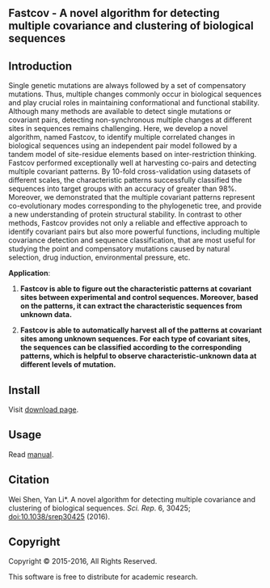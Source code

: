 ## Fastcov - A novel algorithm for detecting multiple covariance and clustering of biological sequences

## Introduction

Single genetic mutations are always followed by a set of compensatory mutations. Thus,
multiple changes commonly occur in biological sequences and play crucial roles in maintaining
conformational and functional stability. Although many methods are available to detect single
mutations or covariant pairs, detecting non-synchronous multiple changes at different sites in
sequences remains challenging. Here, we develop a novel algorithm, named Fastcov, to identify
multiple correlated changes in biological sequences using an independent pair model followed by
a tandem model of site-residue elements based on inter-restriction thinking. Fastcov performed
exceptionally well at harvesting co-pairs and detecting multiple covariant patterns. By 10-fold
cross-validation using datasets of different scales, the characteristic patterns successfully classified
the sequences into target groups with an accuracy of greater than 98%. Moreover, we
demonstrated that the multiple covariant patterns represent co-evolutionary modes corresponding
to the phylogenetic tree, and provide a new understanding of protein structural stability. In contrast
to other methods, Fastcov provides not only a reliable and effective approach to identify covariant
pairs but also more powerful functions, including multiple covariance detection and sequence
classification, that are most useful for studying the point and compensatory mutations caused by
natural selection, drug induction, environmental pressure, etc.

**Application**:

1. **Fastcov is able to figure out the characteristic patterns at covariant sites between experimental and control sequences. Moreover, based on the patterns, it can extract the characteristic sequences from unknown data.**

2. **Fastcov is able to automatically harvest all of the patterns at covariant sites among unknown sequences. For each type of covariant sites, the sequences can be classified according to the corresponding patterns, which is helpful to observe characteristic-unknown data at different levels of mutation.**

## Install

Visit [download page](http://yanlilab.github.io/fastcov/download/).

## Usage

Read [manual](http://yanlilab.github.io/fastcov/manual).

## Citation

Wei Shen, Yan Li\*. 
A novel algorithm for detecting multiple covariance and clustering of biological sequences.
*Sci. Rep*. 6, 30425; [doi:10.1038/srep30425](https://doi.org/10.1038/srep30425) (2016).

## Copyright

Copyright © 2015-2016, All Rights Reserved.

This software is free to distribute for academic research.
